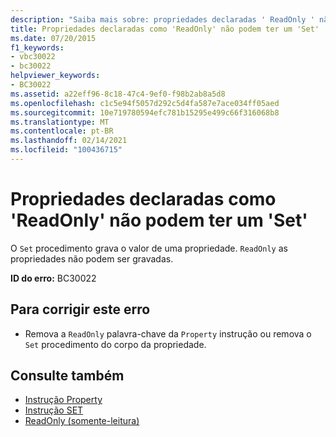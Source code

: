 ```yaml
---
description: "Saiba mais sobre: propriedades declaradas ' ReadOnly ' não podem ter um ' set"
title: Propriedades declaradas como 'ReadOnly' não podem ter um 'Set'
ms.date: 07/20/2015
f1_keywords:
- vbc30022
- bc30022
helpviewer_keywords:
- BC30022
ms.assetid: a22eff96-8c18-47c4-9ef0-f98b2ab8a5d8
ms.openlocfilehash: c1c5e94f5057d292c5d4fa587e7ace034ff05aed
ms.sourcegitcommit: 10e719780594efc781b15295e499c66f316068b8
ms.translationtype: MT
ms.contentlocale: pt-BR
ms.lasthandoff: 02/14/2021
ms.locfileid: "100436715"
---
```

# <a name="properties-declared-readonly-cannot-have-a-set"></a>Propriedades declaradas como 'ReadOnly' não podem ter um 'Set'

O `Set` procedimento grava o valor de uma propriedade. `ReadOnly` as propriedades não podem ser gravadas.  
  
 **ID do erro:** BC30022  
  
## <a name="to-correct-this-error"></a>Para corrigir este erro  
  
- Remova a `ReadOnly` palavra-chave da `Property` instrução ou remova o `Set` procedimento do corpo da propriedade.  
  
## <a name="see-also"></a>Consulte também

- [Instrução Property](../language-reference/statements/property-statement.md)
- [Instrução SET](../language-reference/statements/set-statement.md)
- [ReadOnly (somente-leitura)](../language-reference/modifiers/readonly.md)
